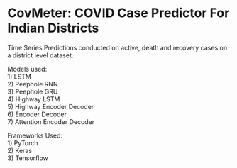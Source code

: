 # CovMeter: COVID Case Predictor For Indian Districts
 Time Series Predictions conducted on active, death and recovery cases on a district level dataset.  
 
 Models used:  
    1) LSTM  
    2) Peephole RNN  
    3) Peephole GRU  
    4) Highway LSTM  
    5) Highway Encoder Decoder  
    6) Encoder Decoder  
    7) Attention Encoder Decoder  
  
 Frameworks Used:  
    1) PyTorch  
    2) Keras  
    3) Tensorflow  
    
